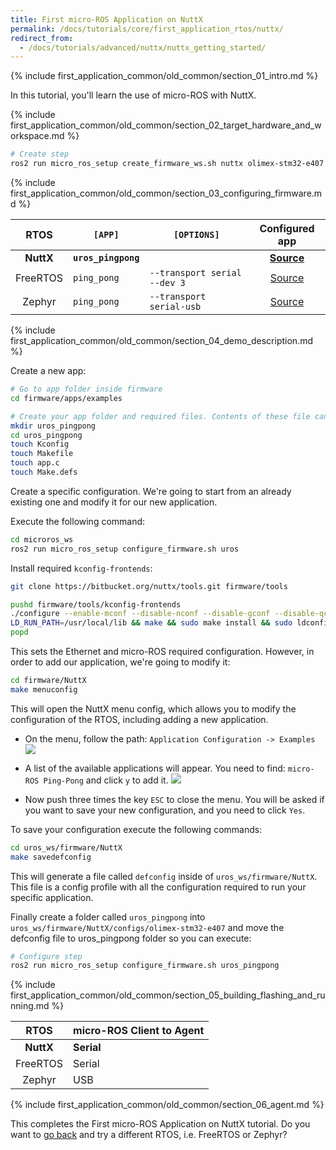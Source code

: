 ```yaml
---
title: First micro-ROS Application on NuttX
permalink: /docs/tutorials/core/first_application_rtos/nuttx/
redirect_from:
  - /docs/tutorials/advanced/nuttx/nuttx_getting_started/
---
```


{% include first_application_common/old_common/section_01_intro.md %}

In this tutorial, you'll learn the use of micro-ROS with NuttX.

{% include first_application_common/old_common/section_02_target_hardware_and_workspace.md %}

```bash
# Create step
ros2 run micro_ros_setup create_firmware_ws.sh nuttx olimex-stm32-e407
```

{% include first_application_common/old_common/section_03_configuring_firmware.md %}

|  RTOS        | `[APP]`         | `[OPTIONS]`                  |                                  Configured app                                  |
| :------: | --------------- | ---------------------------- | :------------------------------------------------------------------------------: |
|  **NuttX**   | **`uros_pingpong`** |                              | [**Source**](https://github.com/micro-ROS/apps/tree/feature/pingpong_app/examples/uros_pingpong)  |
| FreeRTOS | `ping_pong`     | `--transport serial --dev 3` | [Source](https://github.com/micro-ROS/freertos_apps/tree/dashing/apps/ping_pong)  |
|  Zephyr  | `ping_pong`     | `--transport serial-usb`     |  [Source](https://github.com/micro-ROS/zephyr_apps/tree/dashing/apps/ping_pong)  |

{% include first_application_common/old_common/section_04_demo_description.md %}

Create a new app:

```bash
# Go to app folder inside firmware
cd firmware/apps/examples

# Create your app folder and required files. Contents of these file can be found in column Sample app in table above
mkdir uros_pingpong
cd uros_pingpong
touch Kconfig
touch Makefile
touch app.c
touch Make.defs
```

Create a specific configuration. We're going to start from an already existing one and modify it for our new application.

Execute the following command:
```bash
cd microros_ws
ros2 run micro_ros_setup configure_firmware.sh uros
```

Install required `kconfig-frontends`:

```bash
git clone https://bitbucket.org/nuttx/tools.git firmware/tools

pushd firmware/tools/kconfig-frontends
./configure --enable-mconf --disable-nconf --disable-gconf --disable-qconf 
LD_RUN_PATH=/usr/local/lib && make && sudo make install && sudo ldconfig
popd
```

This sets the Ethernet and micro-ROS required configuration. However, in order to add our application, we're going to modify it:

```bash
cd firmware/NuttX
make menuconfig
```

This will open the NuttX menu config, which allows you to modify the configuration of the RTOS, including adding a new application.

- On the menu, follow the path:
``Application Configuration -> Examples ``
![](../imgs/nuttx_menuconfig.png)

- A list of the available applications will appear. You need to find: ``micro-ROS Ping-Pong`` and click ``y`` to add it.
![](../imgs/nuttx_examples.png)

- Now push three times the key ``ESC`` to close the menu. You will be asked if you want to save your new configuration, and you need to click ``Yes``.

To save your configuration execute the following commands:

```bash
cd uros_ws/firmware/NuttX
make savedefconfig
```

This will generate a file called ``defconfig`` inside of ``uros_ws/firmware/NuttX``. This file is a config profile with all the configuration required to run your specific application.

Finally create a folder called ``uros_pingpong`` into ``uros_ws/firmware/NuttX/configs/olimex-stm32-e407`` and move the defconfig file to uros_pingpong folder so you can execute:

```bash
# Configure step
ros2 run micro_ros_setup configure_firmware.sh uros_pingpong
```

{% include first_application_common/old_common/section_05_building_flashing_and_running.md %}

|   RTOS   | micro-ROS Client to Agent |
| :------: | ------------------------- |
| **NuttX** | **Serial**               |
| FreeRTOS | Serial                    |
|  Zephyr  | USB                       |

{% include first_application_common/old_common/section_06_agent.md %}

This completes the First micro-ROS Application on NuttX tutorial. Do you want to [go back](../) and try a different RTOS, i.e. FreeRTOS or Zephyr?